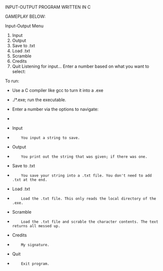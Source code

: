INPUT-OUTPUT PROGRAM WRITTEN IN C

GAMEPLAY BELOW:


Input-Output Menu
1. Input
2. Output
3. Save to .txt
4. Load .txt
5. Scramble
6. Credits
7. Quit
Listening for input...
Enter a number based on what you want to select:




To run:
- Use a C compiler like gcc to turn it into a .exe
- ./*.exe; run the executable.

- Enter a number via the options to navigate:
- 
- Input
-         You input a string to save.
- Output
-         You print out the string that was given; if there was one.
- Save to .txt
-         You save your string into a .txt file. You don't need to add .txt at the end.
- Load .txt
-         Load the .txt file. This only reads the local directory of the .exe.
- Scramble
-         Load the .txt file and scrable the character contents. The text returns all messed up.
- Credits
-         My signature.
- Quit
-         Exit program.
